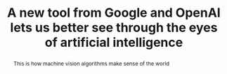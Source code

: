 ---
category: news
title: A new tool from Google and OpenAI lets us better see through the eyes of artificial intelligence
abstract: This is how machine vision algorithms make sense of the world
publishedDateTime: 2019-03-06T17:03:50Z
sourceUrl: https://www.msn.com/en-us/news/technology/a-new-tool-from-google-and-openai-lets-us-better-see-through-the-eyes-of-artificial-intelligence/ar-BBUrXEe?
type: article

provider:
  name: The Verge
  id: V_AAnYAn_global
tags:
  - AI

images: 
  - url: https://img-s-msn-com.akamaized.net/tenant/amp/entityid/BBUs4Ik.img
    width: 1920
    height: 1080
    quality: 89
    title: A selection of patterns from the Activation Atlas of the GoogLeNet vision algorithm.
    attribution: 
    focalRegion:
      x1: 0
      x2: 0
      y1: 0
      y2: 0

---